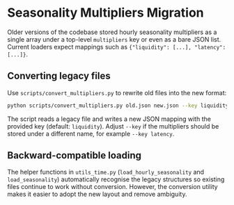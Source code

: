 # Seasonality Multipliers Migration

Older versions of the codebase stored hourly seasonality multipliers as a
single array under a top-level `multipliers` key or even as a bare JSON list.
Current loaders expect mappings such as `{"liquidity": [...], "latency": [...]}`.

## Converting legacy files

Use `scripts/convert_multipliers.py` to rewrite old files into the new format:

```bash
python scripts/convert_multipliers.py old.json new.json --key liquidity
```

The script reads a legacy file and writes a new JSON mapping with the provided
key (default: `liquidity`). Adjust `--key` if the multipliers should be stored
under a different name, for example `--key latency`.

## Backward-compatible loading

The helper functions in `utils_time.py` (`load_hourly_seasonality` and
`load_seasonality`) automatically recognise the legacy structures so existing
files continue to work without conversion. However, the conversion utility
makes it easier to adopt the new layout and remove ambiguity.
